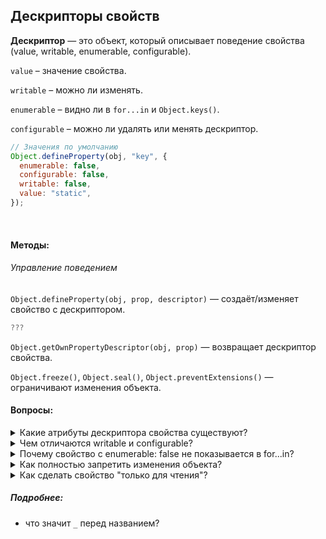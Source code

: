 ## Дескрипторы свойств

**Дескриптор** — это объект, который описывает поведение свойства (value, writable, enumerable, configurable).

`value` – значение свойства.

`writable` – можно ли изменять.

`enumerable` – видно ли в `for...in` и `Object.keys()`.

`configurable` – можно ли удалять или менять дескриптор.

```js
// Значения по умолчанию
Object.defineProperty(obj, "key", {
  enumerable: false,
  configurable: false,
  writable: false,
  value: "static",
});
```

<br>

#### Методы:

###### Управление поведением

`Object.defineProperty(obj, prop, descriptor)` — создаёт/изменяет свойство с дескриптором.

```js
???
```

`Object.getOwnPropertyDescriptor(obj, prop)` — возвращает дескриптор свойства.

`Object.freeze()`, `Object.seal()`, `Object.preventExtensions()` — ограничивают изменения объекта.

#### Вопросы:

<details>
<summary>Какие атрибуты дескриптора свойства существуют?</summary>

Задача:
Создайте объект book с свойством title, которое:

Нельзя удалять (configurable: false).

Нельзя перезаписывать (writable: false).

Проверьте, можно ли изменить или удалить title после этого.

Ожидаемый вывод:

```js
let book = {
  title: "title",
};
// Нельзя удалять (configurable: false)
Object.defineProperty(book, "title", {
  configurable: false,
});

// Нельзя перезаписывать (writable: false).
Object.defineProperty(book, "title", {
  writable: false,
});

book.title = "changing";
delete book.title;
console.log(book);
```

</details>

<details>
<summary>Чем отличаются writable и configurable?</summary>

writable влияет на запрет перезаписывания, а configurable на удаление или изменение

Ожидаемый вывод:

```js

```

</details>
<details>
<summary>Почему свойство с enumerable: false не показывается в for...in?</summary>
Оно запрещает там отображаться

Ожидаемый вывод:

```js

```

</details>
<details>
<summary>Как полностью запретить изменения объекта?</summary>
Object.freeze()
Ожидаемый вывод:

```js

```

</details>
<details>
<summary>Как сделать свойство "только для чтения"?</summary>
Добавить writable: false

Ожидаемый вывод:

```js

```

</details>

##### Подробнее:

- что значит `_` перед названием?
